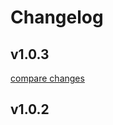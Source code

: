 # Changelog


## v1.0.3

[compare changes](https://github.com/dutyskip/dutyskip-node/compare/v1.0.3...v1.0.3)

## v1.0.2

